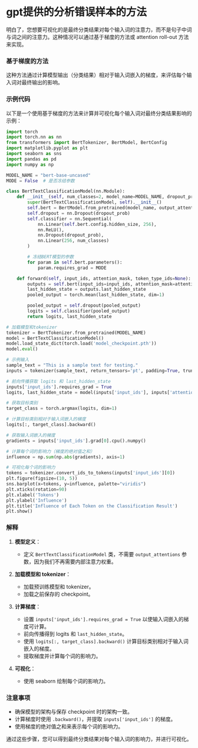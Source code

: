 # gpt提供的分析错误样本的方法
明白了，您想要可视化的是最终分类结果对每个输入词的注意力，而不是句子中词与词之间的注意力。这种情况可以通过基于梯度的方法或 attention roll-out 方法来实现。

### 基于梯度的方法

这种方法通过计算模型输出（分类结果）相对于输入词嵌入的梯度，来评估每个输入词对最终输出的影响。

### 示例代码

以下是一个使用基于梯度的方法来计算并可视化每个输入词对最终分类结果影响的示例：

```python
import torch
import torch.nn as nn
from transformers import BertTokenizer, BertModel, BertConfig
import matplotlib.pyplot as plt
import seaborn as sns
import pandas as pd
import numpy as np

MODEL_NAME = "bert-base-uncased"
MODE = False  # 是否冻结参数

class BertTextClassificationModel(nn.Module):
    def __init__(self, num_classes=2, model_name=MODEL_NAME, dropout_prob=0.1):
        super(BertTextClassificationModel, self).__init__()
        self.bert = BertModel.from_pretrained(model_name, output_attentions=False)
        self.dropout = nn.Dropout(dropout_prob)
        self.classifier = nn.Sequential(
            nn.Linear(self.bert.config.hidden_size, 256),
            nn.ReLU(),
            nn.Dropout(dropout_prob),
            nn.Linear(256, num_classes)
        )

        # 冻结BERT模型的参数
        for param in self.bert.parameters():
            param.requires_grad = MODE

    def forward(self, input_ids, attention_mask, token_type_ids=None):
        outputs = self.bert(input_ids=input_ids, attention_mask=attention_mask)
        last_hidden_state = outputs.last_hidden_state
        pooled_output = torch.mean(last_hidden_state, dim=1)

        pooled_output = self.dropout(pooled_output)
        logits = self.classifier(pooled_output)
        return logits, last_hidden_state

# 加载模型和tokenizer
tokenizer = BertTokenizer.from_pretrained(MODEL_NAME)
model = BertTextClassificationModel()
model.load_state_dict(torch.load('model_checkpoint.pth'))
model.eval()

# 示例输入
sample_text = "This is a sample text for testing."
inputs = tokenizer(sample_text, return_tensors='pt', padding=True, truncation=True)

# 前向传播获取 logits 和 last_hidden_state
inputs['input_ids'].requires_grad = True
logits, last_hidden_state = model(inputs['input_ids'], inputs['attention_mask'])

# 获取目标类别
target_class = torch.argmax(logits, dim=1)

# 计算目标类别相对于输入词嵌入的梯度
logits[:, target_class].backward()

# 获取输入词嵌入的梯度
gradients = inputs['input_ids'].grad[0].cpu().numpy()

# 计算每个词的影响力（梯度的绝对值之和）
influence = np.sum(np.abs(gradients), axis=1)

# 可视化每个词的影响力
tokens = tokenizer.convert_ids_to_tokens(inputs['input_ids'][0])
plt.figure(figsize=(10, 5))
sns.barplot(x=tokens, y=influence, palette="viridis")
plt.xticks(rotation=90)
plt.xlabel('Tokens')
plt.ylabel('Influence')
plt.title('Influence of Each Token on the Classification Result')
plt.show()
```

### 解释

1. **模型定义**：
    - 定义 `BertTextClassificationModel` 类，不需要 `output_attentions` 参数，因为我们不再需要内部注意力权重。

2. **加载模型和 tokenizer**：
    - 加载预训练模型和 tokenizer。
    - 加载之前保存的 checkpoint。

3. **计算梯度**：
    - 设置 `inputs['input_ids'].requires_grad = True` 以使输入词嵌入的梯度可计算。
    - 前向传播得到 logits 和 `last_hidden_state`。
    - 使用 `logits[:, target_class].backward()` 计算目标类别相对于输入词嵌入的梯度。
    - 提取梯度并计算每个词的影响力。

4. **可视化**：
    - 使用 seaborn 绘制每个词的影响力。

### 注意事项

- 确保模型的架构与保存 checkpoint 时的架构一致。
- 计算梯度时使用 `.backward()`，并提取 `inputs['input_ids']` 的梯度。
- 使用梯度的绝对值之和来表示每个词的影响力。

通过这些步骤，您可以得到最终分类结果对每个输入词的影响力，并进行可视化。